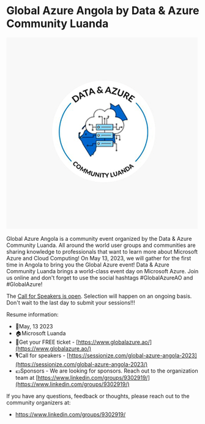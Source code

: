 # Global Azure Angola by Data & Azure Community Luanda 

[![Data & Azure Community Luanda](Logo%20Global%20Azure%20Angola.png "Visit us here!")](https://www.globalazure.ao/)

Global Azure Angola is a community event organized by the Data & Azure Community Luanda.
All around the world user groups and communities are sharing knowledge to professionals that want to learn more about Microsoft Azure and Cloud Computing!
On May 13, 2023, we will gather for the first time in Angola to bring you the Global Azure event! Data & Azure Community Luanda brings a world-class event day on Microsoft Azure. Join us online and don't forget to use the social hashtags #GlobalAzureAO and #GlobalAzure!


The [Call for Speakers is open](https://sessionize.com/global-azure-angola-2023/). Selection will happen on an ongoing basis. Don't wait to the last day to submit your sessions!!! 


Resume information:
* 📅May, 13 2023
* 🏠Microsoft Luanda
* 🎫Get your FREE ticket - [https://www.globalazure.ao/](https://www.globalazure.ao/)
* 🎙️Call for speakers - [https://sessionize.com/global-azure-angola-2023](https://sessionize.com/global-azure-angola-2023/)
* 💶Sponsors - We are looking for sponsors. Reach out to the organization team at [https://www.linkedin.com/groups/9302919/](https://www.linkedin.com/groups/9302919/)

If you have any questions, feedback or thoughts, please reach out to the community organizers at:
* https://www.linkedin.com/groups/9302919/
